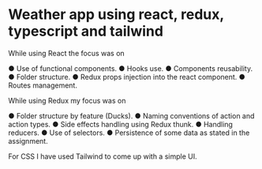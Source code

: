 # Weather app using react, redux, typescript and tailwind

While using React the focus was on

● Use of functional components.
● Hooks use.
● Components reusability.
● Folder structure.
● Redux props injection into the react component.
● Routes management.

While using Redux my focus was on

● Folder structure by feature (Ducks).
● Naming conventions of action and action types.
● Side effects handling using Redux thunk.
● Handling reducers.
● Use of selectors.
● Persistence of some data as stated in the assignment.

For CSS I have used Tailwind to come up with a simple UI.
